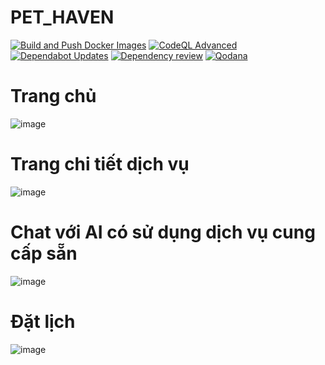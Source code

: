 # PET_HAVEN
[![Build and Push Docker Images](https://github.com/nongtiensonpro/PET_HAVEN/actions/workflows/docker-image.yml/badge.svg)](https://github.com/nongtiensonpro/PET_HAVEN/actions/workflows/docker-image.yml)
[![CodeQL Advanced](https://github.com/nongtiensonpro/PET_HAVEN/actions/workflows/codeql.yml/badge.svg)](https://github.com/nongtiensonpro/PET_HAVEN/actions/workflows/codeql.yml)
[![Dependabot Updates](https://github.com/nongtiensonpro/PET_HAVEN/actions/workflows/dependabot/dependabot-updates/badge.svg)](https://github.com/nongtiensonpro/PET_HAVEN/actions/workflows/dependabot/dependabot-updates)
[![Dependency review](https://github.com/nongtiensonpro/PET_HAVEN/actions/workflows/dependency-review.yml/badge.svg)](https://github.com/nongtiensonpro/PET_HAVEN/actions/workflows/dependency-review.yml)
[![Qodana](https://github.com/nongtiensonpro/PET_HAVEN/actions/workflows/qodana_code_quality.yml/badge.svg)](https://github.com/nongtiensonpro/PET_HAVEN/actions/workflows/qodana_code_quality.yml)

# Trang chủ
![image](https://github.com/user-attachments/assets/ca8670f7-fe8f-4da9-bc76-0fde6f61546d)

# Trang chi tiết dịch vụ
![image](https://github.com/user-attachments/assets/dbe8f42c-136e-4cc7-b268-e3a4bb00d543)

# Chat với AI có sử dụng dịch vụ cung cấp sẵn
![image](https://github.com/user-attachments/assets/8339973c-e174-46ef-a4b2-bd6eff5ca686)

# Đặt lịch
![image](https://github.com/user-attachments/assets/79375c77-805e-4532-9ae6-a75ebcbfa40b)


